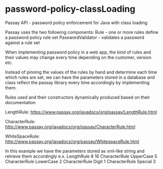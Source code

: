 # password-policy-classLoading
Passay API - password policy enforcement for Java with class loading

Passay uses the two following components:
Rule - one or more rules define a password policy rule set
PasswordValidator - validates a password against a rule set

When implementing password policy in a web app, the kind of rules and their values
may change every time depending on the customer, version etc.

Instead of pinning the values of the rules by hand and determine each time which rules are set, 
we can have the parameters stored in a database and class reflect the passay library every time 
accordingly by implementing them.

Rules used and their constructors dynamically produced based on their documentation

LengthRule: https://www.passay.org/javadocs/org/passay/LengthRule.html 

CharacterRule:  http://www.passay.org/javadocs/org/passay/CharacterRule.html

WhiteSpaceRule: http://www.passay.org/javadocs/org/passay/WhitespaceRule.html

In this example we have the parameters stored as xml-like string and retrieve them accordingly
e.x.
	<PasswordPolicy>
		<Rule>
			<Name>LengthRule</Name>
			<arg0 type="int">8</arg0>
			<arg1 type="int">16</arg1>
		</Rule>
		<Rule>
			<Name>CharacterRule</Name>
			<arg0 type="EnglishCharacterData">UpperCase</arg0>
			<arg1 type="int">5</arg1>
		</Rule>
		<Rule>
			<Name>CharacterRule</Name>
			<arg0 type="EnglishCharacterData">LowerCase</arg0>
			<arg1 type="int">2</arg1>
		</Rule>
		<Rule>
			<Name>CharacterRule</Name>
			<arg0 type="EnglishCharacterData">Digit</arg0>
			<arg1 type="int">1</arg1>
		</Rule>
		<Rule>
			<Name>CharacterRule</Name>
			<arg0 type="EnglishCharacterData">Special</arg0>
			<arg1 type="int">3</arg1>
		</Rule>
     </PasswordPolicy>
